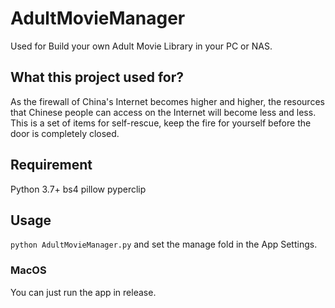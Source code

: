# AdultMovieManager
Used for Build your own Adult Movie Library in your PC or NAS.

## What this project used for?
As the firewall of China's Internet becomes higher and higher, 
the resources that Chinese people can access on the Internet will become less and less. 
This is a set of items for self-rescue, keep the fire for yourself before the door is completely closed.

## Requirement
Python 3.7+
bs4
pillow
pyperclip

## Usage 
`python AdultMovieManager.py`
and set the manage fold in the App Settings.

### MacOS
You can just run the app in release.